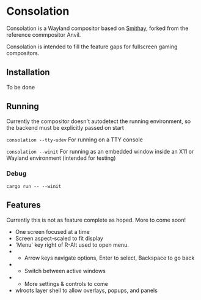 # Consolation

Consolation is a Wayland compositor based on [Smithay](https://github.com/Smithay/smithay), forked from the reference commpositor Anvil. 

Consolation is intended to fill the feature gaps for fullscreen gaming compositors. 

## Installation

To be done

## Running

Currently the compositor doesn't autodetect the running environment, so the backend must be explicitly passed on start

`consolation --tty-udev`
For running on a TTY console


`consolation --winit`
For running as an embedded window inside an X11 or Wayland environment (intended for testing)

### Debug

```
cargo run -- --winit
```

## Features

Currently this is not as feature complete as hoped. More to come soon!

- One screen focused at a time
- Screen aspect-scaled to fit display
- 'Menu' key right of R-Alt used to open menu.
- - Arrow keys navigate options, Enter to select, Backspace to go back
- - Switch between active windows
- - More settings & controls to come
- wlroots layer shell to allow overlays, popups, and panels

